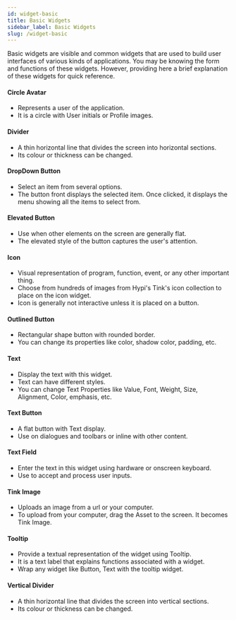 ```yaml
---
id: widget-basic
title: Basic Widgets
sidebar_label: Basic Widgets
slug: /widget-basic
---
```


Basic widgets are visible and common widgets that are used to build user interfaces of various kinds of applications. You may be knowing the form and functions of these widgets. However, providing here a brief explanation of these widgets for quick reference.

#### Circle Avatar

* Represents a user of the application. 
* It is a circle with User initials or Profile images. 

#### Divider

*  A thin horizontal line that divides the screen into horizontal sections. 
*  Its colour or thickness can be changed.

#### DropDown Button

* Select an item from several options.
* The button front displays the selected item. Once clicked, it displays the menu showing all the items to select from.

#### Elevated Button

* Use when other elements on the screen are generally flat. 
* The elevated style of the button captures the user's attention.

#### Icon

* Visual representation of program, function, event, or any other important thing.
* Choose from hundreds of images from Hypi's Tink's icon collection to place on the icon widget. 
* Icon is generally not interactive unless it is placed on a button. 

####  Outlined Button

* Rectangular shape button with rounded border. 
* You can change its properties like color, shadow color, padding, etc. 

####  Text

* Display the text with this widget.
* Text can have different styles.
* You can change Text Properties like Value, Font, Weight, Size, Alignment, Color, emphasis, etc.

####  Text Button

* A flat button with Text display.
* Use on dialogues and toolbars or inline with other content.

####  Text Field

* Enter the text in this widget using hardware or onscreen keyboard.
* Use to accept and process user inputs.

####  Tink Image

* Uploads an image from a url or your computer.
* To upload from your computer, drag the Asset to the screen. It becomes Tink Image.

#### Tooltip

* Provide a textual representation of the widget using Tooltip.
* It is a text label that explains functions associated with a widget.
* Wrap any widget like Button, Text with the tooltip widget.

#### Vertical Divider

*  A thin horizontal line that divides the screen into vertical sections. 
*  Its colour or thickness can be changed.
